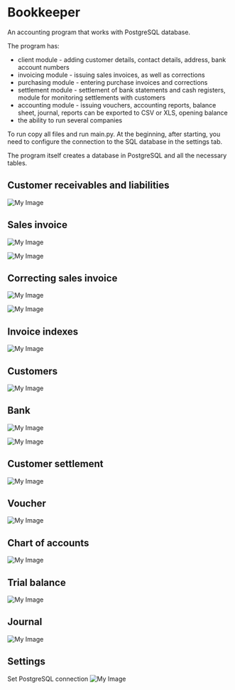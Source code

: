 # Bookkeeper

An accounting program that works with PostgreSQL database.


The program has:
- client module - adding customer details, contact details, address, bank account numbers
- invoicing module - issuing sales invoices, as well as corrections
- purchasing module - entering purchase invoices and corrections
- settlement module - settlement of bank statements and cash registers, module for monitoring settlements with customers
- accounting module - issuing vouchers, accounting reports, balance sheet, journal, reports can be exported to CSV or XLS, opening balance
- the ability to run several companies


To run copy all files and run main.py. At the beginning, after starting, you need to configure the connection to the SQL database in the settings tab.


The program itself creates a database in PostgreSQL and all the necessary tables.


## Customer receivables and liabilities
![My Image](screens/customer_receivables_and_liabilities.png)


## Sales invoice
![My Image](screens/sales_invoice.png)

![My Image](screens/sales_invoice_pdf_view.png)


## Correcting sales invoice
![My Image](screens/correcting_sales_invoice.png)

![My Image](screens/correcting_sales_invoice_pdf_view.png)


## Invoice indexes
![My Image](screens/invoice_indexes.png)


## Customers
![My Image](screens/customers.png)


## Bank
![My Image](screens/bank.png)

![My Image](screens/bank_show_settlements.png)


## Customer settlement
![My Image](screens/customer_settlement.png)


## Voucher
![My Image](screens/voucher.png)


## Chart of accounts
![My Image](screens/chart_of_accounts.png)


## Trial balance
![My Image](screens/trial_balance.png)


## Journal
![My Image](screens/journal.png)


## Settings
Set PostgreSQL connection
![My Image](screens/settings.png)
